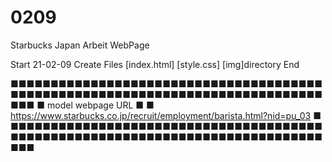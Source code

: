 # 0209

Starbucks Japan Arbeit WebPage

Start   21-02-09
        Create Files
        [index.html]
        [style.css]
        [img]directory
End

■■■■■■■■■■■■■■■■■■■■■■■■■■■■■■■■■■■■■■■■■■■■■■■■■■■■■■■■■■■■■■■■■■■■■■■■■■■■■■■■■
■   model webpage URL                                                           ■
■       https://www.starbucks.co.jp/recruit/employment/barista.html?nid=pu_03   ■
■■■■■■■■■■■■■■■■■■■■■■■■■■■■■■■■■■■■■■■■■■■■■■■■■■■■■■■■■■■■■■■■■■■■■■■■■■■■■■■■■
